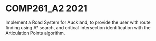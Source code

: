 # COMP261_A2 2021
Implement a Road System for Auckland, to provide the user with route finding using A* search, and critical intersection identification with the Articulation Points algorithm.
